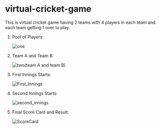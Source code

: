 # virtual-cricket-game
This is virtual cricket game having 2 teams with 4 players in each team and each team getting 1 over to play.
1. Pool of Players:
   
   ![one](https://github.com/Prakram14/virtual-cricket-game/assets/105963616/43fb9068-e66c-4b00-8823-cbdb81b0145d)

2. Team A and Team B:

      ![two(team A and team B)](https://github.com/Prakram14/virtual-cricket-game/assets/105963616/98fff902-1521-42f3-b122-a640f763f487)

3. First Innings Starts:

      ![First_Innings](https://github.com/Prakram14/virtual-cricket-game/assets/105963616/eb91117d-2a04-4c67-a265-e18ccb658135)

4. Second Innings Starts:

      ![second_innings](https://github.com/Prakram14/virtual-cricket-game/assets/105963616/2d9cea69-7d7e-4379-90af-4bee10a6d1d7)

5. Final Score Card and Result:

      ![ScoreCard](https://github.com/Prakram14/virtual-cricket-game/assets/105963616/91baa8ec-963e-4740-bba0-b3b840f42bf6)
